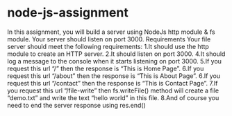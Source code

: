 # node-js-assignment

In this assignment, you will build a server using NodeJs http module & fs module. Your server should listen on port 3000.
Requirements
Your file server should meet the following requirements:
1.It should use the http module to create an HTTP server.
2.It should listen on port 3000.
4.It should log a message to the console when it starts listening on port 3000.
5.If you request this url “/” then the response is  “This is Home Page”.
6.If you request this url “/about” then the response is  “This is About Page”.
6.If you request this url “/contact” then the response  is “This is Contact Page”.
7.If you request this url “/file-write” then fs.writeFile() method will create a file “demo.txt” and write the text “hello world” in this file.
8.And of course you need to end the server response using res.end()

